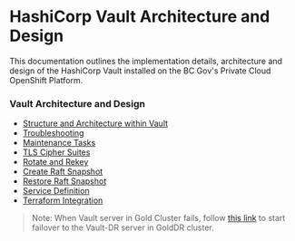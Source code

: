 # HashiCorp Vault Architecture and Design <!-- omit in toc -->

This documentation outlines the implementation details, architecture and design of the HashiCorp Vault installed on the BC Gov's Private Cloud OpenShift Platform.

### Vault Architecture and Design

- [Structure and Architecture within Vault](./StructureAndArchitecture.md)
- [Troubleshooting](./Troubleshooting.md)
- [Maintenance Tasks](./VaultMaintenanceTasks.md)
- [TLS Cipher Suites](./VaultTLSCipherSuites.md)
- [Rotate and Rekey](./VaultRotateAndRekey.md)
- [Create Raft Snapshot](./VaultRaftSnapshot.md)
- [Restore Raft Snapshot](./VaultRaftRestore.md)
- [Service Definition](./VaultServiceDefinition.md)
- [Terraform Integration](./vault-terraform.md)

> Note: When Vault server in Gold Cluster fails, follow [this link](https://developer.hashicorp.com/vault/tutorials/enterprise/disaster-recovery#generate-a-dr-operation-token) to start failover to the Vault-DR server in GoldDR cluster.
